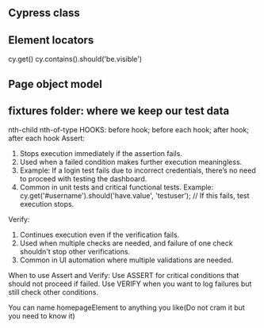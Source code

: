 ## Cypress class

## Element locators
cy.get()
cy.contains().should('be.visible')

## Page object model

## fixtures folder: where we keep our test data

nth-child
nth-of-type
HOOKS: before hook; before each hook; after hook; after each hook
Assert:
1. Stops execution immediately if the assertion fails.
2. Used when a failed condition makes further execution meaningless.
3. Example: If a login test fails due to incorrect credentials, there’s no need to proceed with testing the dashboard.
4. Common in unit tests and critical functional tests.
Example: cy.get('#username').should('have.value', 'testuser'); // If this fails, test execution stops.

Verify: 
1. Continues execution even if the verification fails.
2. Used when multiple checks are needed, and failure of one check shouldn't stop other verifications.
3. Common in UI automation where multiple validations are needed.

When to use Assert and Verify:
Use ASSERT for critical conditions that should not proceed if failed.
Use VERIFY when you want to log failures but still check other conditions.

You can name homepageElement to anything you like(Do not cram it but you need to know it)
